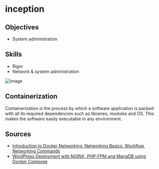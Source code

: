 # inception

## Objectives
* System administration

## Skills
* Rigor
* Network & system administration

![image](https://user-images.githubusercontent.com/51337012/136004771-f155cfa6-385e-4d5c-8c1c-a7fdd08df060.png)

## Containerization

Containerization is the process by which a software application is packed with all its required dependencies such as libraries, modules and OS. This makes the software easily executable in any environment.

## Sources

* [Introduction to Docker Networking: Networking Basics, Workflow, Networking Commands](https://medium.com/@upGrad/introduction-to-docker-networking-workflow-networking-basics-networking-commands-5a62e745afad)
* [WordPress Deployment with NGINX, PHP-FPM and MariaDB using Docker Compose](https://medium.com/swlh/wordpress-deployment-with-nginx-php-fpm-and-mariadb-using-docker-compose-55f59e5c1a)
